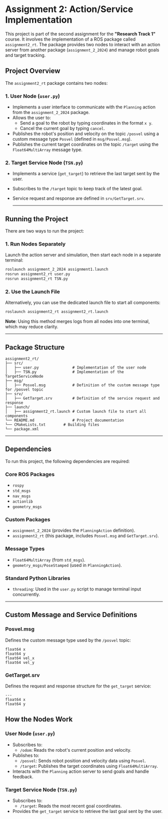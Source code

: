 # Assignment 2: Action/Service Implementation

This project is part of the second assignment for the **"Research Track 1"** course. It involves the implementation of a ROS package called `assignment2_rt`. The package provides two nodes to interact with an action server from another package (`assignment_2_2024`) and manage robot goals and target tracking.

## **Project Overview**

The `assignment2_rt` package contains two nodes:

### **1. User Node (`user.py`)**
- Implements a user interface to communicate with the `Planning` action from the `assignment_2_2024` package.
- Allows the user to:
  - Send a goal to the robot by typing coordinates in the format `x y`.
  - Cancel the current goal by typing `cancel`.
- Publishes the robot's position and velocity on the topic `/posvel` using a custom message type `Posvel` (defined in `msg/Posvel.msg`).
- Publishes the current target coordinates on the topic `/target` using the `Float64MultiArray` message type.

### **2. Target Service Node (`TSN.py`)**
- Implements a service (`get_target`) to retrieve the last target sent by the user.
- Subscribes to the `/target` topic to keep track of the latest goal.
- Service request and response are defined in `srv/GetTarget.srv`.

  ---

## **Running the Project**

There are two ways to run the project:

### **1. Run Nodes Separately**
Launch the action server and simulation, then start each node in a separate terminal:
```bash
roslaunch assignment_2_2024 assignment1.launch
rosrun assignment2_rt user.py
rosrun assignment2_rt TSN.py
```

### **2. Use the Launch File**
Alternatively, you can use the dedicated launch file to start all components:
```bash
roslaunch assignment2_rt assignment2_rt.launch
```
**Note**: Using this method merges logs from all nodes into one terminal, which may reduce clarity.

---

## Package Structure

```plaintext
assignment2_rt/
├── src/
│   ├── user.py               # Implementation of the user node
│   ├── TSN.py                # Implementation of the TargetServiceNode
├── msg/
│   ├── Posvel.msg            # Definition of the custom message type for /posvel topic
├── srv/
│   ├── GetTarget.srv         # Definition of the service request and response
├── launch/
│   ├── assignment2_rt.launch # Custom launch file to start all components
└── README.md                 # Project documentation
└── CMakeLists.txt	      # Building files 
└── package.xml			
```

---


## **Dependencies**

To run this project, the following dependencies are required:

### **Core ROS Packages**
- `rospy`
- `std_msgs`
- `nav_msgs`
- `actionlib`
- `geometry_msgs`

### **Custom Packages**
- `assignment_2_2024` (provides the `PlanningAction` definition).
- `assignment2_rt` (this package, includes `Posvel.msg` and `GetTarget.srv`).

### **Message Types**
- `Float64MultiArray` (from `std_msgs`).
- `geometry_msgs/PoseStamped` (used in `PlanningAction`).

### **Standard Python Libraries**
- `threading`: Used in the `user.py` script to manage terminal input concurrently.

---

## **Custom Message and Service Definitions**

### **Posvel.msg**
Defines the custom message type used by the `/posvel` topic:
```plaintext
float64 x
float64 y
float64 vel_x
float64 vel_y
```

### **GetTarget.srv**
Defines the request and response structure for the `get_target` service:
```plaintext
---
float64 x
float64 y
```

## **How the Nodes Work**

### **User Node (`user.py`)**
- Subscribes to:
  - `/odom`: Reads the robot's current position and velocity.
- Publishes to:
  - `/posvel`: Sends robot position and velocity data using `Posvel`.
  - `/target`: Publishes the target coordinates using `Float64MultiArray`.
- Interacts with the `Planning` action server to send goals and handle feedback.

### **Target Service Node (`TSN.py`)**
- Subscribes to:
  - `/target`: Reads the most recent goal coordinates.
- Provides the `get_target` service to retrieve the last goal sent by the user.







